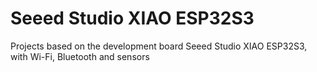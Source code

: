 # Seeed Studio XIAO ESP32S3
 Projects based on the development board Seeed Studio XIAO ESP32S3, with Wi-Fi, Bluetooth and sensors
